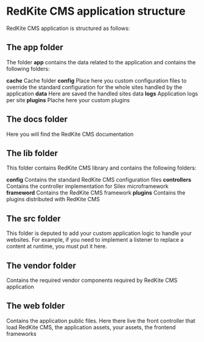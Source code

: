# RedKite CMS application structure
RedKite CMS application is structured as follows:

## The app folder
The folder **app** contains the data related to the application and contains the following folders:

**cache** Cache folder
**config** Place here you custom configuration files to override the standard configuration for the whole sites handled by the application
**data** Here are saved the handled sites data
**logs** Application logs per site
**plugins** Plache here your custom plugins

## The docs folder
Here you will find the RedKite CMS documentation

## The lib folder
This folder contains RedKite CMS library and contains the following folders:

**config** Contains the standard RedKite CMS configuration files
**controllers** Contains the controller implementation for Silex microframework
**frameword** Contains the RedKite CMS framework
**plugins** Contains the plugins distributed with RedKite CMS


## The src folder
This folder is deputed to add your custom application logic to handle your websites. For example, if you need to implement a listener to replace a content at runtime, you must put it here.

## The vendor folder
Contains the required vendor components required by RedKite CMS application

## The web folder
Contains the application public files. Here there live the front controller that load RedKite CMS, the application assets, your assets, the frontend frameworks